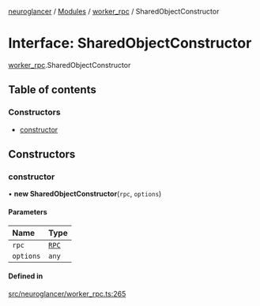 [neuroglancer](../README.md) / [Modules](../modules.md) / [worker\_rpc](../modules/worker_rpc.md) / SharedObjectConstructor

# Interface: SharedObjectConstructor

[worker_rpc](../modules/worker_rpc.md).SharedObjectConstructor

## Table of contents

### Constructors

- [constructor](worker_rpc.SharedObjectConstructor.md#constructor)

## Constructors

### constructor

• **new SharedObjectConstructor**(`rpc`, `options`)

#### Parameters

| Name | Type |
| :------ | :------ |
| `rpc` | [`RPC`](../classes/worker_rpc.RPC.md) |
| `options` | `any` |

#### Defined in

[src/neuroglancer/worker_rpc.ts:265](https://github.com/ActiveBrainAtlas2/neuroglancer/blob/958d23e0/src/neuroglancer/worker_rpc.ts#L265)
